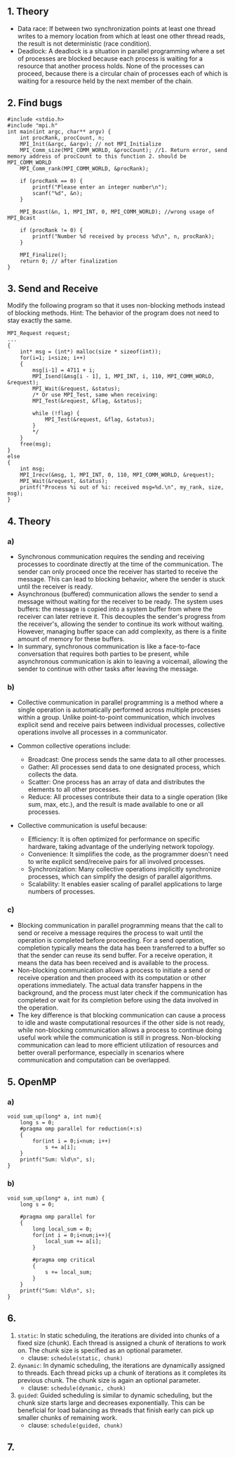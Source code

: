 ## 1. Theory
+ Data race: If between two synchronization points at least one thread writes to a memory location from which at least one other thread reads, the result is not deterministic (race condition).   
+ Deadlock: A deadlock is a situation in parallel programming where a set of processes are blocked because each process is waiting for a resource that another process holds. None of the processes can proceed, because there is a circular chain of processes each of which is waiting for a resource held by the next member of the chain.

## 2. Find bugs
```
#include <stdio.h>
#include "mpi.h"
int main(int argc, char** argv) {
    int procRank, procCount, n;
    MPI_Init(&argc, &argv); // not MPI_Initialize
    MPI_Comm_size(MPI_COMM_WORLD, &procCount); //1. Return error, send memory address of procCount to this function 2. should be MPI_COMM_WORLD
    MPI_Comm_rank(MPI_COMM_WORLD, &procRank);

    if (procRank == 0) {
        printf("Please enter an integer number\n");
        scanf("%d", &n);
    }

    MPI_Bcast(&n, 1, MPI_INT, 0, MPI_COMM_WORLD); //wrong usage of MPI_Bcast

    if (procRank != 0) {
        printf("Number %d received by process %d\n", n, procRank);
    }

    MPI_Finalize();
    return 0; // after finalization
}
```

## 3. Send and Receive
Modify the following program so that it uses non-blocking methods instead of blocking methods.
Hint: The behavior of the program does not need to stay exactly the same.
```
MPI_Request request;
...
{
    int* msg = (int*) malloc(size * sizeof(int));
    for(i=1; i<size; i++)
    {
        msg[i-1] = 4711 + i;
        MPI_Isend(&msg[i - 1], 1, MPI_INT, i, 110, MPI_COMM_WORLD, &request);
        MPI_Wait(&request, &status);
        /* Or use MPI_Test, same when receiving:
        MPI_Test(&request, &flag, &status);

        while (!flag) {
            MPI_Test(&request, &flag, &status);
        }
        */
    }
    free(msg);
}
else
{
    int msg;
    MPI_Irecv(&msg, 1, MPI_INT, 0, 110, MPI_COMM_WORLD, &request);
    MPI_Wait(&request, &status);
    printf("Process %i out of %i: received msg=%d.\n", my_rank, size, msg);
}
```
## 4. Theory  
### a) 
+ Synchronous communication requires the sending and receiving processes to coordinate directly at the time of the communication. The sender can only proceed once the receiver has started to receive the message. This can lead to blocking behavior, where the sender is stuck until the receiver is ready.
+ Asynchronous (buffered) communication allows the sender to send a message without waiting for the receiver to be ready. The system uses buffers: the message is copied into a system buffer from where the receiver can later retrieve it. This decouples the sender's progress from the receiver's, allowing the sender to continue its work without waiting. However, managing buffer space can add complexity, as there is a finite amount of memory for these buffers.
+ In summary, synchronous communication is like a face-to-face conversation that requires both parties to be present, while asynchronous communication is akin to leaving a voicemail, allowing the sender to continue with other tasks after leaving the message.  

### b)   
+ Collective communication in parallel programming is a method where a single operation is automatically performed across multiple processes within a group. Unlike point-to-point communication, which involves explicit send and receive pairs between individual processes, collective operations involve all processes in a communicator.

+ Common collective operations include:
  + Broadcast: One process sends the same data to all other processes.
  + Gather: All processes send data to one designated process, which collects the data.
  + Scatter: One process has an array of data and distributes the elements to all other processes.
  + Reduce: All processes contribute their data to a single operation (like sum, max, etc.), and the result is made available to one or all processes.

+ Collective communication is useful because:
  + Efficiency: It is often optimized for performance on specific hardware, taking advantage of the underlying network topology.
  + Convenience: It simplifies the code, as the programmer doesn't need to write explicit send/receive pairs for all involved processes.
  + Synchronization: Many collective operations implicitly synchronize processes, which can simplify the design of parallel algorithms.
  + Scalability: It enables easier scaling of parallel applications to large numbers of processes.  

### c) 
+ Blocking communication in parallel programming means that the call to send or receive a message requires the process to wait until the operation is completed before proceeding. For a send operation, completion typically means the data has been transferred to a buffer so that the sender can reuse its send buffer. For a receive operation, it means the data has been received and is available to the process.
+ Non-blocking communication allows a process to initiate a send or receive operation and then proceed with its computation or other operations immediately. The actual data transfer happens in the background, and the process must later check if the communication has completed or wait for its completion before using the data involved in the operation.
+ The key difference is that blocking communication can cause a process to idle and waste computational resources if the other side is not ready, while non-blocking communication allows a process to continue doing useful work while the communication is still in progress. Non-blocking communication can lead to more efficient utilization of resources and better overall performance, especially in scenarios where communication and computation can be overlapped.

## 5. OpenMP
### a)

```
void sum_up(long* a, int num){
    long s = 0;
    #pragma omp parallel for reduction(+:s)
    {
        for(int i = 0;i<num; i++)
            s += a[i];
    }
    printf("Sum: %ld\n", s);
}
```

### b)
```
void sum_up(long* a, int num) {
    long s = 0;

    #pragma omp parallel for
    {
        long local_sum = 0;
        for(int i = 0;i<num;i++){
            local_sum += a[i];
        }

        #pragma omp critical
        {
            s += local_sum;
        }
    }
    printf("Sum: %ld\n", s);
}
```

## 6.
1. `static`: In static scheduling, the iterations are divided into chunks of a fixed size (chunk). Each thread is assigned a chunk of iterations to work on. The chunk size is specified as an optional parameter.
   + clause: `schedule(static, chunk)`
2. `dynamic`: In dynamic scheduling, the iterations are dynamically assigned to threads. Each thread picks up a chunk of iterations as it completes its previous chunk. The chunk size is again an optional parameter.
   + clause: `schedule(dynamic, chunk)`
3. `guided`: Guided scheduling is similar to dynamic scheduling, but the chunk size starts large and decreases exponentially. This can be beneficial for load balancing as threads that finish early can pick up smaller chunks of remaining work.
   + clause: `schedule(guided, chunk)`

## 7.
